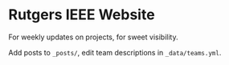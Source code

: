 # Rutgers IEEE Website

For weekly updates on projects, for sweet visibility.

Add posts to `_posts/`, edit team descriptions in `_data/teams.yml`.

